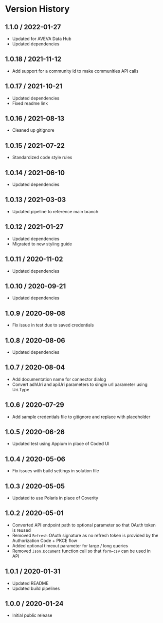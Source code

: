 # Version History

## 1.1.0 / 2022-01-27

- Updated for AVEVA Data Hub
- Updated dependencies

## 1.0.18 / 2021-11-12

- Add support for a community id to make communities API calls

## 1.0.17 / 2021-10-21

- Updated dependencies
- Fixed readme link

## 1.0.16 / 2021-08-13

- Cleaned up gitignore

## 1.0.15 / 2021-07-22

- Standardized code style rules

## 1.0.14 / 2021-06-10

- Updated dependencies

## 1.0.13 / 2021-03-03

- Updated pipeline to reference main branch

## 1.0.12 / 2021-01-27

- Updated dependencies
- Migrated to new styling guide

## 1.0.11 / 2020-11-02

- Updated dependencies

## 1.0.10 / 2020-09-21

- Updated dependencies

## 1.0.9 / 2020-09-08

- Fix issue in test due to saved credentials

## 1.0.8 / 2020-08-06

- Updated dependencies

## 1.0.7 / 2020-08-04

- Add documentation name for connector dialog
- Convert adhUri and apiUri parameters to single url parameter using Uri.Type

## 1.0.6 / 2020-07-29

- Add sample credentials file to gitignore and replace with placeholder

## 1.0.5 / 2020-06-26

- Updated test using Appium in place of Coded UI

## 1.0.4 / 2020-05-06

- Fix issues with build settings in solution file

## 1.0.3 / 2020-05-05

- Updated to use Polaris in place of Coverity

## 1.0.2 / 2020-05-01

- Converted API endpoint path to optional parameter so that OAuth token is reused
- Removed `Refresh` OAuth signature as no refresh token is provided by the Authorization Code + PKCE flow
- Added optional timeout parameter for large / long queries
- Removed `Json.Document` function call so that `form=csv` can be used in API

## 1.0.1 / 2020-01-31

- Updated README
- Updated build pipelines

## 1.0.0 / 2020-01-24

- Initial public release
